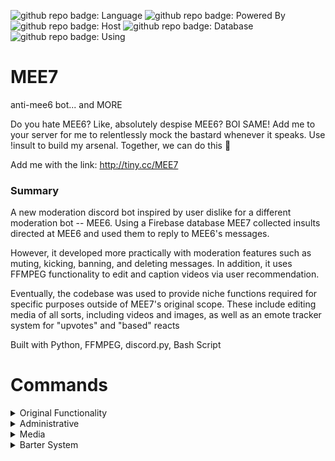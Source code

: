 ![github repo badge: Language](https://img.shields.io/badge/Language-Python-181717?color=blue)  ![github repo badge: Powered By](https://img.shields.io/badge/Powered%20By-Discord-181717?color=blue) ![github repo badge: Host](https://img.shields.io/badge/Host-Heroku-181717?color=purple) ![github repo badge: Database](https://img.shields.io/badge/Database-Firebase-181717?color=orange) ![github repo badge: Using](https://img.shields.io/badge/Using-FFMPEG-181717?color=green)
# MEE7
anti-mee6 bot... and MORE

Do you hate MEE6? Like, absolutely despise MEE6? BOI SAME! Add me to your server for me to relentlessly mock the bastard whenever it speaks. Use !insult to build my arsenal. Together, we can do this 💪


Add me with the link: <http://tiny.cc/MEE7>

### Summary

A new moderation discord bot inspired by user dislike for a different moderation bot -- MEE6. Using a Firebase database MEE7 collected insults directed at MEE6 and used them to reply to MEE6's messages.

However, it developed more practically with moderation features such as muting, kicking, banning, and deleting messages. In addition, it uses FFMPEG functionality to edit and caption videos via user recommendation.

Eventually, the codebase was used to provide niche functions required for specific purposes outside of MEE7's original scope. These include editing media of all sorts, including videos and images, as  well as an emote tracker system for "upvotes" and "based" reacts

Built with Python, FFMPEG, discord.py, Bash Script

# Commands 
<details>
<summary> Original Functionality </summary>

**?insult** <example insult>

Add your marvelous insults to my dastardly database! (anything you put after !insult will be added to a database containing all insults)

**?mock** <example mock>

What if you want me to mock MEE6 right here, right now. MEE6 hasn't spoken but damn are you mad!

**?count** <example count>

See how many despicable acts of mockery I have committed against the dreaded MEE6!
</details>
<details>
<summary> Administrative </summary>
MEE7's list of administrative commands

**?kick {@person}**
Kicks people

**?ban {@person}**
Bans people

**?clear {number}**
Deletes {number} of messages in channel

**?unban {user ID}**
in development

**?invite {user ID}**
in development

</details>
<details>
<summary> Media </summary>
MEE7 allows you to perform several operations on a user's provided media
Works for replies means you can reply to a message with an attachment/link and it will still work


**?caption {attachment}** <example caption>

Captions media. Works for replies

**?deepfry {number} {attachment}** <example deepfry>

applies a deepfry filter onto provided media {number} times. Works for replies

**?download {link}** <example download>

Downloads a video from a link (reddit/youtube/etc) and sends it in a reply. Works for replies

**?speed {link/attachment}** <example speed>

Increases or Decreases the speed of a video (ex: 2x speed). Works for replies

**?convert {link/attachment}** <example convert>

Converts a video/link to an MP4 attachment. Works for replies

</details>
<details>
<summary> Barter System</summary>
MEE7 tracks all of your baseds and upvotes across every server that it is on. reply to someone with 'based' to increase their count, and react with the based and upvote reactions. While still in development, MEE7 is planned to allow users to buy features from MEE7 with these currencies


**?upvote**
Sends leaderboard of all upvotes

**?based**
Sends leaderboard of all baseds

**?give {@person} {number}**
Gives {@person} {number} more upvotes

**?giveb {@person} {number}**
Gives {@person} {number} more baseds

**MORE COMING SOON!**
in development
</details>